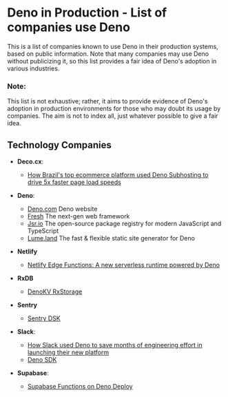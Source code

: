 # Deno in Production - List of companies use Deno

This is a list of companies known to use Deno in their production systems, based on public information. Note that many companies may use Deno without publicizing it, so this list provides a fair idea of Deno's adoption in various industries.

### **Note:**

This list is not exhaustive; rather, it aims to provide evidence of Deno's adoption in production environments for those who may doubt its usage by companies. The aim is not to index all, just whatever possible to give a fair idea.

## Technology Companies

- **Deco.cx**:

  - [How Brazil's top ecommerce platform used Deno Subhosting to drive 5x faster page load speeds](https://deno.com/blog/deco-cx-subhosting-serve-their-clients-storefronts-fast)

- **Deno**:

  - [Deno.com](https://deno.com/) Deno website
  - [Fresh](https://fresh.deno.dev/) The next-gen web framework
  - [Jsr.io](https://jsr.io/) The open-source package registry for modern JavaScript and TypeScript
  - [Lume.land](https://lume.land/) The fast & flexible static site generator for Deno

- **Netlify**

  - [Netlify Edge Functions: A new serverless runtime powered by Deno](https://www.netlify.com/blog/announcing-serverless-compute-with-edge-functions/)

- **RxDB**

  - [DenoKV RxStorage](https://rxdb.info/rx-storage-denokv.html)

- **Sentry**

  - [Sentry DSK](https://docs.sentry.io/platforms/javascript/guides/deno/)

- **Slack**:

  - [How Slack used Deno to save months of engineering effort in launching their new platform](https://deno.com/blog/slack-saves-engineering-effort-with-deno)
  - [Deno SDK](https://api.slack.com/automation/deno/install)

- **Supabase**:
  - [Supabase Functions on Deno Deploy](https://deno.com/blog/supabase-functions-on-deno-deploy)

<!-- Slack, Netlify, Github, Supabase, Sportify, Salesforce, Stripe, Bank of America, Indeed, Tencent -->
